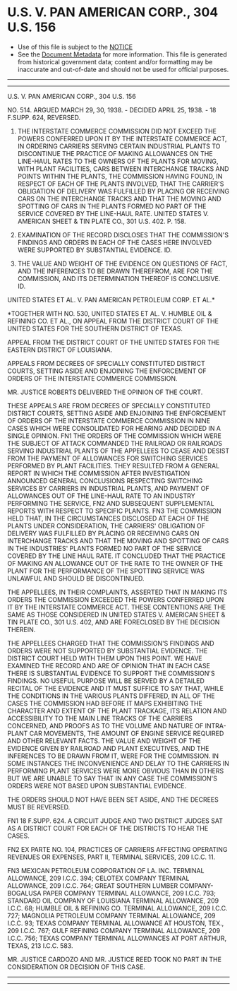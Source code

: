 ---
---

# U.S. V. PAN AMERICAN CORP., 304 U.S. 156

* Use of this file is subject to the [NOTICE](https://github.com/publicdocs/notice/blob/master/NOTICE)
* See the [Document Metadata](../../../) for more information.
  This file is generated from historical government data; content and/or formatting may be inaccurate and out-of-date and should not be used for official purposes.

----------
----------

U.S. V. PAN AMERICAN CORP., 304 U.S. 156

NO. 514.  ARGUED MARCH 29, 30, 1938.  - DECIDED APRIL 25, 1938.  - 18 F.SUPP.  624, REVERSED.

1.  THE INTERSTATE COMMERCE COMMISSION DID NOT EXCEED THE POWERS CONFERRED UPON IT BY THE INTERSTATE COMMERCE ACT, IN ORDERING CARRIERS SERVING CERTAIN INDUSTRIAL PLANTS TO DISCONTINUE THE PRACTICE OF MAKING ALLOWANCES ON THE LINE-HAUL RATES TO THE OWNERS OF THE PLANTS FOR MOVING, WITH PLANT FACILITIES, CARS BETWEEN INTERCHANGE TRACKS AND POINTS WITHIN THE PLANTS, THE COMMISSION HAVING FOUND, IN RESPECT OF EACH OF THE PLANTS INVOLVED, THAT THE CARRIER'S OBLIGATION OF DELIVERY WAS FULFILLED BY PLACING OR RECEIVING CARS ON THE INTERCHANGE TRACKS AND THAT THE MOVING AND SPOTTING OF CARS IN THE PLANTS FORMED NO PART OF THE SERVICE COVERED BY THE LINE-HAUL RATE.  UNITED STATES V. AMERICAN SHEET & TIN PLATE CO., 301 U.S. 402.  P. 158.

2.  EXAMINATION OF THE RECORD DISCLOSES THAT THE COMMISSION'S FINDINGS AND ORDERS IN EACH OF THE CASES HERE INVOLVED WERE SUPPORTED BY SUBSTANTIAL EVIDENCE.  ID.

3.  THE VALUE AND WEIGHT OF THE EVIDENCE ON QUESTIONS OF FACT, AND THE INFERENCES TO BE DRAWN THEREFROM, ARE FOR THE COMMISSION, AND ITS DETERMINATION THEREOF IS CONCLUSIVE.  ID.

UNITED STATES ET AL. V. PAN AMERICAN PETROLEUM CORP. ET AL.\*

\*TOGETHER WITH NO. 530, UNITED STATES ET AL. V. HUMBLE OIL & REFINING CO. ET AL., ON APPEAL FROM THE DISTRICT COURT OF THE UNITED STATES FOR THE SOUTHERN DISTRICT OF TEXAS.

APPEAL FROM THE DISTRICT COURT OF THE UNITED STATES FOR THE EASTERN DISTRICT OF LOUISIANA.

APPEALS FROM DECREES OF SPECIALLY CONSTITUTED DISTRICT COURTS, SETTING ASIDE AND ENJOINING THE ENFORCEMENT OF ORDERS OF THE INTERSTATE COMMERCE COMMISSION.

MR. JUSTICE ROBERTS DELIVERED THE OPINION OF THE COURT.

THESE APPEALS ARE FROM DECREES OF SPECIALLY CONSTITUTED DISTRICT COURTS, SETTING ASIDE AND ENJOINING THE ENFORCEMENT OF ORDERS OF THE INTERSTATE COMMERCE COMMISSION IN NINE CASES WHICH WERE CONSOLIDATED FOR HEARING AND DECIDED IN A SINGLE OPINION.  FN1  THE ORDERS OF THE COMMISSION WHICH WERE THE SUBJECT OF ATTACK COMMANDED THE RAILROAD OR RAILROADS SERVING INDUSTRIAL PLANTS OF THE APPELLEES TO CEASE AND DESIST FROM THE PAYMENT OF ALLOWANCES FOR SWITCHING SERVICES PERFORMED BY PLANT FACILITIES.  THEY RESULTED FROM A GENERAL REPORT IN WHICH THE COMMISSION AFTER INVESTIGATION ANNOUNCED GENERAL CONCLUSIONS RESPECTING SWITCHING SERVICES BY CARRIERS IN INDUSTRIAL PLANTS, AND PAYMENT OF ALLOWANCES OUT OF THE LINE-HAUL RATE TO AN INDUSTRY PERFORMING THE SERVICE,  FN2  AND SUBSEQUENT SUPPLEMENTAL REPORTS WITH RESPECT TO SPECIFIC PLANTS.  FN3  THE COMMISSION HELD THAT, IN THE CIRCUMSTANCES DISCLOSED AT EACH OF THE PLANTS UNDER CONSIDERATION, THE CARRIERS' OBLIGATION OF DELIVERY WAS FULFILLED BY PLACING OR RECEIVING CARS ON INTERCHANGE TRACKS AND THAT THE MOVING AND SPOTTING OF CARS IN THE INDUSTRIES' PLANTS FORMED NO PART OF THE SERVICE COVERED BY THE LINE HAUL RATE.  IT CONCLUDED THAT THE PRACTICE OF MAKING AN ALLOWANCE OUT OF THE RATE TO THE OWNER OF THE PLANT FOR THE PERFORMANCE OF THE SPOTTING SERVICE WAS UNLAWFUL AND SHOULD BE DISCONTINUED.

THE APPELLEES, IN THEIR COMPLAINTS, ASSERTED THAT IN MAKING ITS ORDERS THE COMMISSION EXCEEDED THE POWERS CONFERRED UPON IT BY THE INTERSTATE COMMERCE ACT.  THESE CONTENTIONS ARE THE SAME AS THOSE CONSIDERED IN UNITED STATES V. AMERICAN SHEET & TIN PLATE CO., 301 U.S. 402, AND ARE FORECLOSED BY THE DECISION THEREIN.

THE APPELLEES CHARGED THAT THE COMMISSION'S FINDINGS AND ORDERS WERE NOT SUPPORTED BY SUBSTANTIAL EVIDENCE.  THE DISTRICT COURT HELD WITH THEM UPON THIS POINT.  WE HAVE EXAMINED THE RECORD AND ARE OF OPINION THAT IN EACH CASE THERE IS SUBSTANTIAL EVIDENCE TO SUPPORT THE COMMISSION'S FINDINGS.  NO USEFUL PURPOSE WILL BE SERVED BY A DETAILED RECITAL OF THE EVIDENCE AND IT MUST SUFFICE TO SAY THAT, WHILE THE CONDITIONS IN THE VARIOUS PLANTS DIFFERED, IN ALL OF THE CASES THE COMMISSION HAD BEFORE IT MAPS EXHIBITING THE CHARACTER AND EXTENT OF THE PLANT TRACKAGE, ITS RELATION AND ACCESSIBILITY TO THE MAIN LINE TRACKS OF THE CARRIERS CONCERNED, AND PROOFS AS TO THE VOLUME AND NATURE OF INTRA-PLANT CAR MOVEMENTS, THE AMOUNT OF ENGINE SERVICE REQUIRED AND OTHER RELEVANT FACTS.  THE VALUE AND WEIGHT OF THE EVIDENCE GIVEN BY RAILROAD AND PLANT EXECUTIVES, AND THE INFERENCES TO BE DRAWN FROM IT, WERE FOR THE COMMISSION.  IN SOME INSTANCES THE INCONVENIENCE AND DELAY TO THE CARRIERS IN PERFORMING PLANT SERVICES WERE MORE OBVIOUS THAN IN OTHERS BUT WE ARE UNABLE TO SAY THAT IN ANY CASE THE COMMISSION'S ORDERS WERE NOT BASED UPON SUBSTANTIAL EVIDENCE.

THE ORDERS SHOULD NOT HAVE BEEN SET ASIDE, AND THE DECREES MUST BE REVERSED.

FN1  18 F.SUPP.  624.  A CIRCUIT JUDGE AND TWO DISTRICT JUDGES SAT AS A DISTRICT COURT FOR EACH OF THE DISTRICTS TO HEAR THE CASES.

FN2  EX PARTE NO. 104, PRACTICES OF CARRIERS AFFECTING OPERATING REVENUES OR EXPENSES, PART II, TERMINAL SERVICES, 209 I.C.C. 11.

FN3  MEXICAN PETROLEUM CORPORATION OF LA. INC. TERMINAL ALLOWANCE, 209 I.C.C. 394; CELOTEX COMPANY TERMINAL ALLOWANCE, 209 I.C.C. 764; GREAT SOUTHERN LUMBER COMPANY-BOGALUSA PAPER COMPANY TERMINAL ALLOWANCE, 209 I.C.C. 793; STANDARD OIL COMPANY OF LOUISIANA TERMINAL ALLOWANCE, 209 I.C.C. 68; HUMBLE OIL & REFINING CO. TERMINAL ALLOWANCE, 209 I.C.C. 727; MAGNOLIA PETROLEUM COMPANY TERMINAL ALLOWANCE, 209 I.C.C. 93; TEXAS COMPANY TERMINAL ALLOWANCE AT HOUSTON, TEX., 209 I.C.C. 767; GULF REFINING COMPANY TERMINAL ALLOWANCE, 209 I.C.C. 756; TEXAS COMPANY TERMINAL ALLOWANCES AT PORT ARTHUR, TEXAS, 213 I.C.C. 583.

MR. JUSTICE CARDOZO AND MR. JUSTICE REED TOOK NO PART IN THE CONSIDERATION OR DECISION OF THIS CASE.


----------
----------

